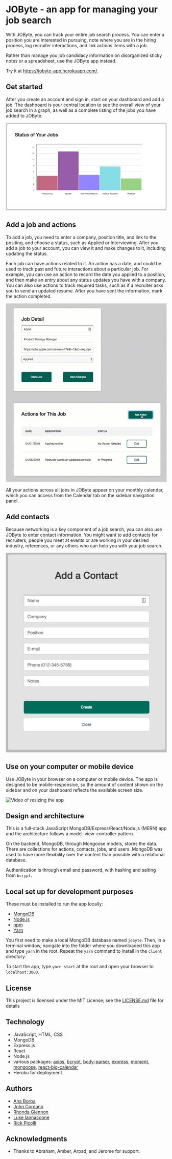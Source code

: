 # JOByte - an app for managing your job search

With JOByte, you can track your entire job search process. You can enter a position you are interested in pursuing, note where you are in the hiring process, log recruiter interactions, and link actions items with a job.

Rather than manage you job candidacy information on disorganized sticky notes or a spreadsheet, use the JOByte app instead.

Try it at https://jobyte-app.herokuapp.com/.

## Get started

After you create an account and sign in, start on your dashboard and add a job. The dashboard is your central location to see the overall view of your job search in a graph, as well as a complete listing of the jobs you have added to JOByte.

![Screenshot of job status graph](./screenshots/your-jobs-graph.png)

## Add a job and actions

To add a job, you need to enter a company, position title, and link to the positing, and choose a status, such as Applied or Interviewing. After you add a job to your account, you can view it and make changes to it, including updating the status.

Each job can have actions related to it. An action has a date, and could be used to track past and future interactions about a particular job. For example, you can use an action to record the date you applied to a position, and then make an entry about any status updates you have with a company. You can also use actions to track required tasks, such as if a recruiter asks you to send an updated resume. After you have sent the information, mark the action completed.

![Video of adding actions to a job](./screenshots/add-action-video.gif) 

All your actions across all jobs in JOByte appear on your monthly calendar, which you can access from the Calendar tab on the sidebar navigation panel.

## Add contacts

Because networking is a key component of a job search, you can also use JOByte to enter contact information. You might want to add contacts for recruiters, people you meet at events or are working in your desired industry, references, or any others who can help you with your job search. 

![Screenshot of form to add contacts](./screenshots/add-contact-form.png)

## Use on your computer or mobile device

Use JOByte in your browser on a computer or mobile device. The app is designed to be mobile-responsive, so the amount of content shown on the sidebar and on your dashboard reflects the available screen size.

![Video of resizing the app](./screenshots/dashboard-resizing.gif)

## Design and architecture

This is a full-stack JavaScript MongoDB/Express/React/Node.js (MERN) app and the architecture follows a model-view-controller pattern.

On the backend, MongoDB, through Mongoose models, stores the data. There are collections for actions, contacts, jobs, and users. MongoDB was used to have more flexibility over the content than possible with a relational database.

Authentication is through email and password, with hashing and salting from `bcrypt`.

## Local set up for development purposes

These must be installed to run the app locally:

- [MongoDB](https://www.mongodb.com/)
- [Node.js](https://nodejs.org/en/)
- [npm](https://www.npmjs.com/get-npm)
- [Yarn](https://yarnpkg.com/en/)

You first need to make a local MongoDB database named `jobyte`. Then, in a terminal window, navigate into the folder where you downloaded this app and type `yarn` in the root. Repeat the `yarn` command to install in the `client` directory.

To start the app, type `yarn start` at the root and open your browser to `localhost:3000`.

## License

This project is licensed under the MIT License; see the [LICENSE.md](LICENSE) file for details

## Technology

- JavaScript, HTML, CSS
- MongoDB
- Express.js
- React
- Node.js
- various packages: [axios](https://www.npmjs.com/package/axios), [bcrypt](https://www.npmjs.com/package/bcrypt), [body-parser](https://www.npmjs.com/package/body-parser), [express](https://www.npmjs.com/package/express), [moment](https://www.npmjs.com/package/moment), [mongoose](https://www.npmjs.com/package/mongoose), [react-big-calendar](https://github.com/intljusticemission/react-big-calendar)  
- Heroku for deployment

## Authors

- [Ana Borba](https://github.com/paulakedouk)
- [John Cordano](https://github.com/johncordano)
- [Rhonda Glennon](https://github.com/rmglennon)
- [Luke Iannaccone](https://github.com/Liannaccone)
- [Rick Picolli](https://github.com/rickpicolli)

## Acknowledgments

- Thanks to Abraham, Amber, Arpad, and Jerome for support.